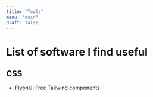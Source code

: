 ```yaml
---
title: "Tools"
menu: "main"
draft: false
---
```


# List of software I find useful

## CSS

- [FlyonUI](https://flyonui.com/) Free Tailwind components
